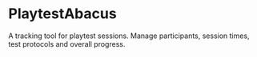 # PlaytestAbacus
A tracking tool for playtest sessions. Manage participants, session times, test protocols and overall progress.
